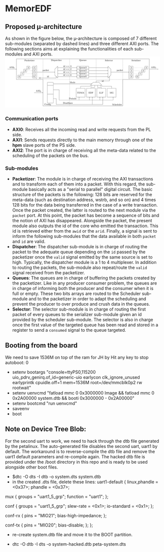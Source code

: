 # MemorEDF

## Proposed µ-architecture

As shown in the figure below, the µ-architecture is composed of 7 different sub-modules (separated by dashed lines) and three different AXI ports. The following sections aims at explaining the functionalities of each sub-modules and AXI ports.
![MemorEDF hardware module schema](/doc/img/MemorEDF_module_schema.png)

### Communication ports
 - **AXI0**: Receives all the incoming read and write requests from the PL side.
 - **AXI1**: Sends requests directly to the main memory through one of the **hpm** slave ports of the PS side.
 - **AXI2**: The port is in charge of receiving all the meta-data related to the scheduling of the packets on the bus.

### Sub-modules
 - **Packetizer**: The module is in charge of receiving the AXI transactions and to transform each of them into a packet. With this regard, the sub-module basically acts as a "serial to parallel" digital circuit. The basic structure of the packets is the following: 128 bits are reserved for the meta-data (such as destination address, wstrb, and so on) and 4 times 128 bits for the data being transferred in the case of a write transaction. Once the packet created, the latter is routed to the next module via the ```packet``` port. At this point, the packet has become a sequence of bits and the notion of AXI has disappeared. Alongside the packet, the present module also outputs the id of the core who emitted the transaction. This id is retrieved either from the ```awid``` or the ```arid```. Finally, a signal is sent to inform the following sub-modules that the data available in both ```packet``` and ```id``` are valid.
 - **Dispatcher**: The dispatcher sub-module is in charge of routing the packet to the adequate queue depending on the ```id``` passed by the packetizer once the ```valid``` signal emitted by the same source is set to high. Typically, the dispatcher module is a 1 to 4 multiplexer. In addition to routing the packets, the sub-module also repeat/route the ```valid``` signal received from the packetizer.
 - **Queues**: The queues are in charge of buffering the packets created by the packetizer. Like in any producer consumer problem, the queues are in charge of informing both the producer and the consumer when it is full or empty. These two bits arrays are routed to the Scheduler sub-module and to the packetizer in order to adapt the scheduling and prevent the producer to over produce and crush data in the queues.
 - **Selector**: The selector sub-module is in charge of routing the first packet of every queues to the serializer sub-module given an id provided by the scheduler sub-module. The selector is also in charge once the first value of the targeted queue has been read and stored in a register to send a ```consumed``` signal to the queue targeted.

## Booting from the board

We need to save 1536M on top of the ram for JH by Hit any key to stop autoboot:  0


- setenv bootargs "console=ttyPS0,115200 uio_pdrv_genirq.of_id=generic-uio earlycon clk_ignore_unused earlyprintk  cpuidle.off=1 mem=1536M root=/dev/mmcblk0p2 rw rootwait" 
- setenv uenvcmd "fatload mmc 0 0x3000000 Image && fatload mmc 0 0x2A00000 system.dtb && booti 0x3000000 - 0x2A00000" 
- setenv bootcmd "run uenvcmd"
- saveenv
- boot


## Note on Device Tree Blob:
For the second uart to work, we need to hack through the dtb file generated by the petalinux. The auto-generated file disables the second uart, uart1 by default. The workaround is to reverse-compile the dtb file and remove the uart1 default parameters and re-compile again. The hacked dtb file is provided under the /boot directory in this repo and is ready to be used alongside other boot files.
- $dtc -O dts -I dtb -o system.dts system.dtb
- in the created .dts file, delete these lines:
   uart1-default {
linux,phandle = <0x37>;
phandle = <0x37>;
 
mux {
groups = "uart1_5_grp";
function = "uart1";
};
 
conf {
groups = "uart1_5_grp";
slew-rate = <0x1>;
io-standard = <0x1>;
};
 
conf-rx {
pins = "MIO21";
bias-high-impedance;
};
 
conf-tx {
pins = "MIO20";
bias-disable;
};
};
 
- re-create system.dtb file and move it to the BOOT partition.

- dtc -O dtb -I dts -o system-hacked.dtb peta-system.dts
